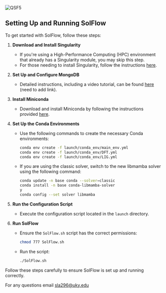 
![QSF5](https://github.com/user-attachments/assets/69eac423-3c0e-4209-898f-1825ab612ac4)

## Setting Up and Running SolFlow

To get started with SolFlow, follow these steps:

1. **Download and Install Singularity**
   - If you're using a High-Performance Computing (HPC) environment that already has a Singularity module, you may skip this step.
   - For those needing to install Singularity, follow the instructions [here](https://docs.sylabs.io/guides/3.0/user-guide/installation.html).

2. **Set Up and Configure MongoDB**
   - Detailed instructions, including a video tutorial, can be found [here](#) (need to add link).

3. **Install Miniconda**
   - Download and install Miniconda by following the instructions provided [here](https://docs.anaconda.com/miniconda/miniconda-install/).

4. **Set Up the Conda Environments**
   - Use the following commands to create the necessary Conda environments:
     ```bash
     conda env create -f launch/conda_env/main_env.yml
     conda env create -f launch/conda_env/DFT.yml
     conda env create -f launch/conda_env/LIG.yml
     ```
   - If you are using the classic solver, switch to the new libmamba solver using the following command:
     ```bash
     conda update -n base conda --solver=classic
     conda install -n base conda-libmamba-solver
     y
     conda config --set solver libmamba
     ```
6. **Run the Configuration Script**
   - Execute the configuration script located in the `launch` directory.

7. **Run SolFlow**
   - Ensure the `SolFlow.sh` script has the correct permissions:
     ```bash
     chmod 777 SolFlow.sh
     ```
   - Run the script:
     ```bash
     ./SolFlow.sh
     ```

Follow these steps carefully to ensure SolFlow is set up and running correctly.

For any questions email sla296@uky.edu
